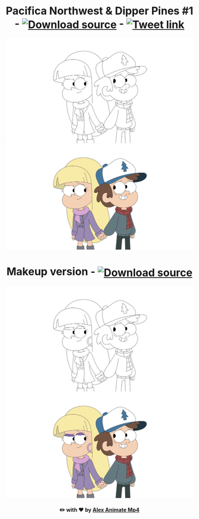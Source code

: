 <div id="readme-body" align="center">
    <h1 id="readme-title-original" align="center">Pacifica Northwest & Dipper Pines #1 - <a id="readme-title-original-download-link" align="center" href="./Source.fla?raw=true" target="_blank"><img id="readme-title-original-download-picture" align="center" width="35" src="./../../../Home/file-download-solid.svg" alt="Download source" title="Download source"></a> - <a id="readme-title-original-twitter-link" align="center" href="https://twitter.com/AlexAnimateMp4/status/1112511942114062336" target="_blank"><img id="readme-title-original-twitter-picture" align="center" width="35" src="./../../../Home/twitter-brands.svg" alt="Tweet link" title="Tweet link"></a></h1>
    <a id="readme-pictures-original-drawing-link" align="center" href="./Pictures/Original/Drawing.svg" target="_blank"><img id="readme-pictures-original-drawing" src="./Pictures/Original/Drawing.svg" alt="Original/Drawing" title="Drawing"></a>
    <a id="readme-pictures-original-colors-link" align="center" href="./Pictures/Original/Colors.svg" target="_blank"><img id="readme-pictures-original-colors" src="./Pictures/Original/Colors.svg" alt="Original/Colors" title="Colors"></a>
    <h1 id="readme-title-makeup" align="center">Makeup version - <a id="readme-title-makeup-download-link" align="center" href="./Source_Makeup.fla?raw=true" target="_blank"><img id="readme-title-makeup-download-picture" align="center" width="35" src="./../../../Home/file-download-solid.svg" alt="Download source" title="Download source"></a></h1>
    <a id="readme-pictures-makeup-drawing-link" align="center" href="./Pictures/Makeup/Drawing.svg" target="_blank"><img id="readme-pictures-makeup-drawing" src="./Pictures/Makeup/Drawing.svg" alt="Makeup/Drawing" title="Drawing"></a>
    <a id="readme-pictures-makeup-colors-link" align="center" href="./Pictures/Makeup/Colors.svg" target="_blank"><img id="readme-pictures-makeup-colors" src="./Pictures/Makeup/Colors.svg" alt="Makeup/Colors" title="Colors"></a>
    <h4 id="readme-footer" align="center">✏️ with ❤ by <a id="readme-footer-github-link" href="https://github.com/AlexAnimateMP4" target="_blank" title="My Github profile">Alex Animate Mp4</a></h4>
</div>